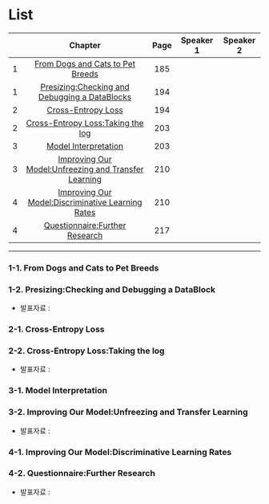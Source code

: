 # List
| | Chapter | Page | Speaker 1 | Speaker 2 |
|:-:|:-----:|:----:|:---------:|:---------:|
|1|[From Dogs and Cats to Pet Breeds](#1-1)|185| | |
|1|[Presizing:Checking and Debugging a DataBlocks](#1-2)|194| | |
|2|[Cross-Entropy Loss](#2-1)|194| | |
|2|[Cross-Entropy Loss:Taking the log](#2-2)|203| | |
|3|[Model Interpretation](#3-1)|203| ||
|3|[Improving Our Model:Unfreezing and Transfer Learning](#3-2)|210| ||
|4|[Improving Our Model:Discriminative Learning Rates](#4-1)|210| | |
|4|[Questionnaire:Further Research](#4-2)|217| | |



---

<div id="1-1"></div>
<div id="1-2"></div>

### 1-1. From Dogs and Cats to Pet Breeds
### 1-2. Presizing:Checking and Debugging a DataBlock
* 발표자료 : [ ]()

    

<div id="2-1"></div>
<div id="2-2"></div>
    
### 2-1. Cross-Entropy Loss
### 2-2. Cross-Entropy Loss:Taking the log
* 발표자료 : [ ]()
    


<div id="3-1"></div>
<div id="3-2"></div>

### 3-1. Model Interpretation
### 3-2. Improving Our Model:Unfreezing and Transfer Learning
* 발표자료 : [ ]()
    




<div id="4-1"></div>
<div id="4-2"></div>

### 4-1. Improving Our Model:Discriminative Learning Rates
### 4-2. Questionnaire:Further Research
* 발표자료 : [ ]()
    